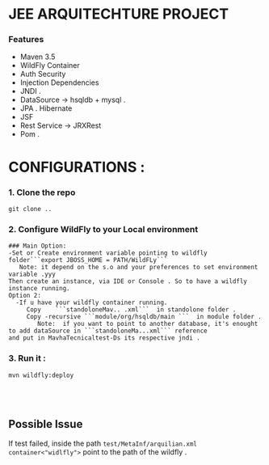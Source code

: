 # JEE ARQUITECHTURE PROJECT  
### Features
- Maven 3.5
- WildFly Container
- Auth Security
- Injection Dependencies 
- JNDI .
- DataSource -> hsqldb + mysql .
- JPA . Hibernate
- JSF
- Rest Service -> JRXRest
- Pom .
# CONFIGURATIONS :
### 1. Clone the repo 
```git clone ..```
### 2. Configure WildFly to your Local environment
    ### Main Option:
    -Set or Create environment variable pointing to wildfly folder```export JBOSS_HOME = PATH/WildFLy```
       Note: it depend on the s.o and your preferences to set environment variable .yyy
    Then create an instance, via IDE or Console . So to have a wildfly instance running.   
    Option 2:
      -If u have your wildfly container running. 
         Copy    ```standoloneMav.. .xml```  in standolone folder .
         Copy -recursive ```module/org/hsqldb/main ```  in module folder .
            Note:  if you want to point to another database, it's enought to add dataSource in ```standoloneMa...xml``` reference                 and put in MavhaTecnicaltest-Ds its respective jndi .
          
### 3. Run it :
```mvn wildfly:deploy```

<br></br>
## Possible Issue
If test failed, inside the path 
```test/MetaInf/arquilian.xml container<"widlfly">```
point to the path of the wildfly .
